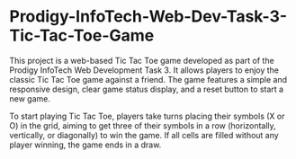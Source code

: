 # Prodigy-InfoTech-Web-Dev-Task-3-Tic-Tac-Toe-Game

This project is a web-based Tic Tac Toe game developed as part of the Prodigy InfoTech Web Development Task 3. It allows players to enjoy the classic Tic Tac Toe game against a friend. The game features a simple and responsive design, clear game status display, and a reset button to start a new game.

To start playing Tic Tac Toe, players take turns placing their symbols (X or O) in the grid, aiming to get three of their symbols in a row (horizontally, vertically, or diagonally) to win the game. If all cells are filled without any player winning, the game ends in a draw.
